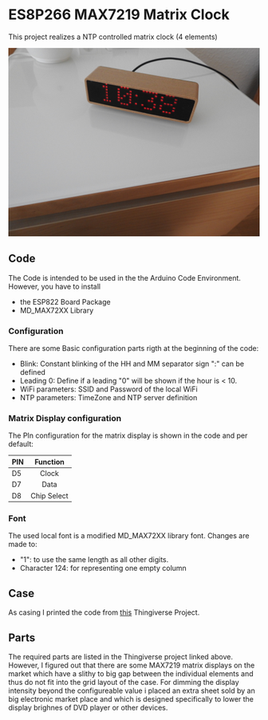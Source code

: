 # ES8P266 MAX7219 Matrix Clock

This project realizes a NTP controlled matrix clock (4 elements)

![Example Clock](Fotos/DSCN0097_small.JPG "Example Clock")


## Code

The Code is intended to be used in the the Arduino Code Environment. However, you have to install 
* the ESP822 Board Package
* MD_MAX72XX Library


### Configuration

There are some Basic configuration parts rigth at the beginning of the code:

* Blink: Constant blinking of the HH and MM separator sign ":" can be defined
* Leading 0: Define if a leading "0" will be shown if the hour is < 10. 
* WiFi parameters: SSID and Password of the local WiFi
* NTP parameters: TimeZone and NTP server definition


### Matrix Display configuration

The PIn configuration for the matrix display is shown in the code and per default:

| PIN      | Function           | 
| ------------- |:-------------:| 
| D5     | Clock   | 
| D7      | Data   |   
| D8 | Chip Select |    




### Font

The used local font is a modified MD_MAX72XX library font. Changes are made to:

* "1": to use the same length as all other digits.
* Character 124: for representing one empty column



## Case

As casing I printed the code from [this](https://www.thingiverse.com/thing:4383145) Thingiverse Project.


## Parts

The required parts are listed in the Thingiverse project linked above. However, I figured out that there are some MAX7219 matrix displays on the market which have a slithy to big gap between the individual elements and thus do not fit into the grid layout of the case. For dimming the display intensity beyond the configureable value i placed an extra sheet sold by an big electronic market place and which is designed specifically to lower the display brighnes of DVD player or other devices. 



